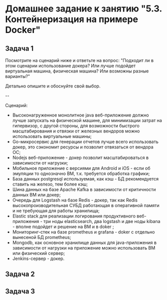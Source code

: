 # Домашнее задание к занятию "5.3. Контейнеризация на примере Docker"

## Задача 1 

Посмотрите на сценарий ниже и ответьте на вопрос:
"Подходит ли в этом сценарии использование докера? Или лучше подойдет виртуальная машина, физическая машина? Или возможны разные варианты?"

Детально опишите и обоснуйте свой выбор.

--

Сценарий:

- Высоконагруженное монолитное java веб-приложение должно лучше запускать на физической машине, для минимизации затрат на гипервизор, с другой стороны, для возможности быстрого масштабирования и отвязки от железных вендоров можно использовать виртуальные машины; 
- Go-микросервис для генерации отчетов лучше всего использовать докер, это сэкономит ресурсы и позволит отвязаться от вендора ОС;
- Nodejs веб-приложение - докер позволит масштабироваться в зависимости от нагрузки;
- Мобильное приложение c версиями для Android и iOS - если об эмуляции то однозначно ВМ, т.к. требуется обработка графики;
- База данных postgresql используемая, как кэш - БД рекомендуется ставить на железо, тем более кэш;
- Шина данных на базе Apache Kafka в зависимости от критичности данных ВМ или докер;
- Очередь для Logstash на базе Redis - докер, так как Redis высокопроизводительная СУБД работающая в оперативной памяти и не требующая для работы хранилища;
- Elastic stack для реализации логирования продуктивного веб-приложения - три ноды elasticsearch, два logstash и две ноды kibana - вполне подойдет и решение на ВМ и в doker ;
- Мониторинг-стек на базе prometheus и grafana - doker с отдельно вынесеной БД prometheus;
- Mongodb, как основное хранилище данных для java-приложения в зависимости от нагрузки на приложение можно использовать ВМ или физический сервер;
- Jenkins-сервер - докер.

## Задача 2

## Задача 3
